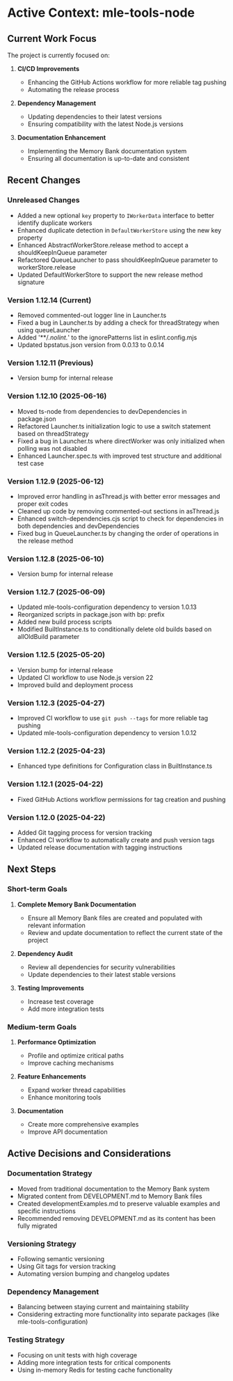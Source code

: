 # Active Context: mle-tools-node

## Current Work Focus

The project is currently focused on:

1. **CI/CD Improvements**
   - Enhancing the GitHub Actions workflow for more reliable tag pushing
   - Automating the release process

2. **Dependency Management**
   - Updating dependencies to their latest versions
   - Ensuring compatibility with the latest Node.js versions

3. **Documentation Enhancement**
   - Implementing the Memory Bank documentation system
   - Ensuring all documentation is up-to-date and consistent

## Recent Changes

### Unreleased Changes
- Added a new optional `key` property to `IWorkerData` interface to better identify duplicate workers
- Enhanced duplicate detection in `DefaultWorkerStore` using the new key property
- Enhanced AbstractWorkerStore.release method to accept a shouldKeepInQueue parameter
- Refactored QueueLauncher to pass shouldKeepInQueue parameter to workerStore.release
- Updated DefaultWorkerStore to support the new release method signature

### Version 1.12.14 (Current)
- Removed commented-out logger line in Launcher.ts
- Fixed a bug in Launcher.ts by adding a check for threadStrategy when using queueLauncher
- Added '**/*.nolint.*' to the ignorePatterns list in eslint.config.mjs
- Updated bpstatus.json version from 0.0.13 to 0.0.14

### Version 1.12.11 (Previous)
- Version bump for internal release

### Version 1.12.10 (2025-06-16)
- Moved ts-node from dependencies to devDependencies in package.json
- Refactored Launcher.ts initialization logic to use a switch statement based on threadStrategy
- Fixed a bug in Launcher.ts where directWorker was only initialized when polling was not disabled
- Enhanced Launcher.spec.ts with improved test structure and additional test case

### Version 1.12.9 (2025-06-12)
- Improved error handling in asThread.js with better error messages and proper exit codes
- Cleaned up code by removing commented-out sections in asThread.js
- Enhanced switch-dependencies.cjs script to check for dependencies in both dependencies and devDependencies
- Fixed bug in QueueLauncher.ts by changing the order of operations in the release method

### Version 1.12.8 (2025-06-10)
- Version bump for internal release

### Version 1.12.7 (2025-06-09)
- Updated mle-tools-configuration dependency to version 1.0.13
- Reorganized scripts in package.json with bp: prefix
- Added new build process scripts
- Modified BuiltInstance.ts to conditionally delete old builds based on allOldBuild parameter

### Version 1.12.5 (2025-05-20)
- Version bump for internal release
- Updated CI workflow to use Node.js version 22
- Improved build and deployment process

### Version 1.12.3 (2025-04-27)
- Improved CI workflow to use `git push --tags` for more reliable tag pushing
- Updated mle-tools-configuration dependency to version 1.0.12

### Version 1.12.2 (2025-04-23)
- Enhanced type definitions for Configuration class in BuiltInstance.ts

### Version 1.12.1 (2025-04-22)
- Fixed GitHub Actions workflow permissions for tag creation and pushing

### Version 1.12.0 (2025-04-22)
- Added Git tagging process for version tracking
- Enhanced CI workflow to automatically create and push version tags
- Updated release documentation with tagging instructions

## Next Steps

### Short-term Goals
1. **Complete Memory Bank Documentation**
   - Ensure all Memory Bank files are created and populated with relevant information
   - Review and update documentation to reflect the current state of the project

2. **Dependency Audit**
   - Review all dependencies for security vulnerabilities
   - Update dependencies to their latest stable versions

3. **Testing Improvements**
   - Increase test coverage
   - Add more integration tests

### Medium-term Goals
1. **Performance Optimization**
   - Profile and optimize critical paths
   - Improve caching mechanisms

2. **Feature Enhancements**
   - Expand worker thread capabilities
   - Enhance monitoring tools

3. **Documentation**
   - Create more comprehensive examples
   - Improve API documentation

## Active Decisions and Considerations

### Documentation Strategy
- Moved from traditional documentation to the Memory Bank system
- Migrated content from DEVELOPMENT.md to Memory Bank files
- Created developmentExamples.md to preserve valuable examples and specific instructions
- Recommended removing DEVELOPMENT.md as its content has been fully migrated

### Versioning Strategy
- Following semantic versioning
- Using Git tags for version tracking
- Automating version bumping and changelog updates

### Dependency Management
- Balancing between staying current and maintaining stability
- Considering extracting more functionality into separate packages (like mle-tools-configuration)

### Testing Strategy
- Focusing on unit tests with high coverage
- Adding more integration tests for critical components
- Using in-memory Redis for testing cache functionality
